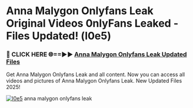 # Anna Malygon Onlyfans Leak Original Videos 0nlyFans Leaked - Files Updated! (l0e5)

<h3>🔴 CLICK HERE 🌐==►► <a href="https://tinyurl.com/ms9xzufz" rel="nofollow">Anna Malygon Onlyfans Leak Updated Files</a></h3>

Get Anna Malygon Onlyfans Leak and all content. Now you can access all videos and pictures of Anna Malygon Onlyfans Leak. New Updated Files 2025!

[![l0e5](https://i.imgur.com/ppqm5kG.gif)](https://tinyurl.com/ms9xzufz)
anna malygon onlyfans leak